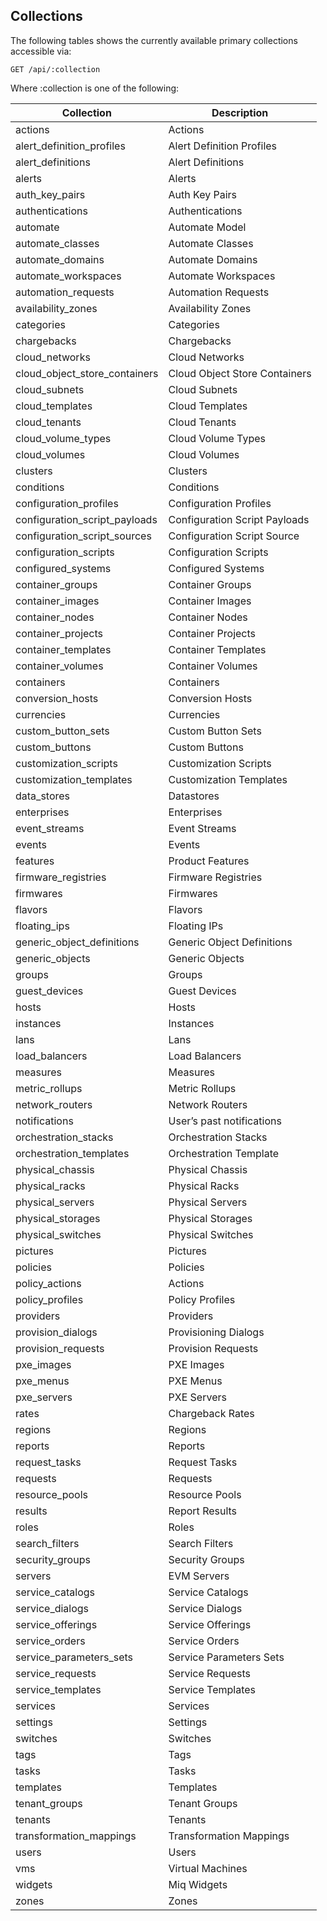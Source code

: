 ---
---

## Collections

The following tables shows the currently available primary collections
accessible via:

``` data
GET /api/:collection
```

Where :collection is one of the following:

| Collection                       | Description                   |
| -------------------------------- | ----------------------------- |
| actions                          | Actions                       |
| alert\_definition\_profiles      | Alert Definition Profiles     |
| alert\_definitions               | Alert Definitions             |
| alerts                           | Alerts                        |
| auth\_key\_pairs                 | Auth Key Pairs                |
| authentications                  | Authentications               |
| automate                         | Automate Model                |
| automate\_classes                | Automate Classes              |
| automate\_domains                | Automate Domains              |
| automate\_workspaces             | Automate Workspaces           |
| automation\_requests             | Automation Requests           |
| availability\_zones              | Availability Zones            |
| categories                       | Categories                    |
| chargebacks                      | Chargebacks                   |
| cloud\_networks                  | Cloud Networks                |
| cloud\_object\_store\_containers | Cloud Object Store Containers |
| cloud\_subnets                   | Cloud Subnets                 |
| cloud\_templates                 | Cloud Templates               |
| cloud\_tenants                   | Cloud Tenants                 |
| cloud\_volume\_types             | Cloud Volume Types            |
| cloud\_volumes                   | Cloud Volumes                 |
| clusters                         | Clusters                      |
| conditions                       | Conditions                    |
| configuration\_profiles          | Configuration Profiles        |
| configuration\_script\_payloads  | Configuration Script Payloads |
| configuration\_script\_sources   | Configuration Script Source   |
| configuration\_scripts           | Configuration Scripts         |
| configured\_systems              | Configured Systems            |
| container\_groups                | Container Groups              |
| container\_images                | Container Images              |
| container\_nodes                 | Container Nodes               |
| container\_projects              | Container Projects            |
| container\_templates             | Container Templates           |
| container\_volumes               | Container Volumes             |
| containers                       | Containers                    |
| conversion\_hosts                | Conversion Hosts              |
| currencies                       | Currencies                    |
| custom\_button\_sets             | Custom Button Sets            |
| custom\_buttons                  | Custom Buttons                |
| customization\_scripts           | Customization Scripts         |
| customization\_templates         | Customization Templates       |
| data\_stores                     | Datastores                    |
| enterprises                      | Enterprises                   |
| event\_streams                   | Event Streams                 |
| events                           | Events                        |
| features                         | Product Features              |
| firmware\_registries             | Firmware Registries           |
| firmwares                        | Firmwares                     |
| flavors                          | Flavors                       |
| floating\_ips                    | Floating IPs                  |
| generic\_object\_definitions     | Generic Object Definitions    |
| generic\_objects                 | Generic Objects               |
| groups                           | Groups                        |
| guest\_devices                   | Guest Devices                 |
| hosts                            | Hosts                         |
| instances                        | Instances                     |
| lans                             | Lans                          |
| load\_balancers                  | Load Balancers                |
| measures                         | Measures                      |
| metric\_rollups                  | Metric Rollups                |
| network\_routers                 | Network Routers               |
| notifications                    | User’s past notifications     |
| orchestration\_stacks            | Orchestration Stacks          |
| orchestration\_templates         | Orchestration Template        |
| physical\_chassis                | Physical Chassis              |
| physical\_racks                  | Physical Racks                |
| physical\_servers                | Physical Servers              |
| physical\_storages               | Physical Storages             |
| physical\_switches               | Physical Switches             |
| pictures                         | Pictures                      |
| policies                         | Policies                      |
| policy\_actions                  | Actions                       |
| policy\_profiles                 | Policy Profiles               |
| providers                        | Providers                     |
| provision\_dialogs               | Provisioning Dialogs          |
| provision\_requests              | Provision Requests            |
| pxe\_images                      | PXE Images                    |
| pxe\_menus                       | PXE Menus                     |
| pxe\_servers                     | PXE Servers                   |
| rates                            | Chargeback Rates              |
| regions                          | Regions                       |
| reports                          | Reports                       |
| request\_tasks                   | Request Tasks                 |
| requests                         | Requests                      |
| resource\_pools                  | Resource Pools                |
| results                          | Report Results                |
| roles                            | Roles                         |
| search\_filters                  | Search Filters                |
| security\_groups                 | Security Groups               |
| servers                          | EVM Servers                   |
| service\_catalogs                | Service Catalogs              |
| service\_dialogs                 | Service Dialogs               |
| service\_offerings               | Service Offerings             |
| service\_orders                  | Service Orders                |
| service\_parameters\_sets        | Service Parameters Sets       |
| service\_requests                | Service Requests              |
| service\_templates               | Service Templates             |
| services                         | Services                      |
| settings                         | Settings                      |
| switches                         | Switches                      |
| tags                             | Tags                          |
| tasks                            | Tasks                         |
| templates                        | Templates                     |
| tenant\_groups                   | Tenant Groups                 |
| tenants                          | Tenants                       |
| transformation\_mappings         | Transformation Mappings       |
| users                            | Users                         |
| vms                              | Virtual Machines              |
| widgets                          | Miq Widgets                   |
| zones                            | Zones                         |
